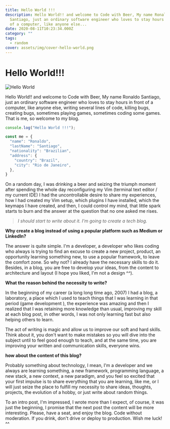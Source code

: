 ```yaml
---
title: Hello World !!!
description: Hello World!! and welcome to Code with Beer, My name Ronaldo
  Santiago, just an ordinary software engineer who loves to stay hours in front
  of a computer, like anyone else...
date: 2020-08-11T10:23:34.000Z
category: ""
tags:
  - random
cover: assets/img/cover-hello-world.png
---
```

# Hello World!!!

![Hello World](assets/img/cover-hello-world.png)

Hello World!! and welcome to Code with Beer, My name Ronaldo Santiago, just an ordinary software engineer who loves to stay hours in front of a computer, like anyone else, writing several lines of code, killing bugs, creating bugs, sometimes playing games, sometimes coding some games. That is me, so welcome to my blog.

```javascript
console.log("Hello World !!!");

const me = {
  "name": "Ronaldo",
  "lastName": "Santiago",
  "nationality": "Brazilian",
  "address": {
    "country": "Brazil",
    "city": "Rio de Janeiro",
  },
}
```

On a random day, I was drinking a beer and seizing the triumph moment after spending the whole day reconfiguring my Vim (terminal text editor / my current IDE) I had the uncontrollable desire to share my experiences, how I had created my Vim setup, which plugins I have installed, which the keymaps I have created, and then, I could control my mind, that little spark starts to burn and the answer at the question that no one asked me rises.

> *I should start to write about it. I'm going to create a tech blog.*

**Why create a blog instead of using a popular platform such as Medium or LinkedIn?**

The answer is quite simple. I'm a developer, a developer who likes coding who always is trying to find an excuse to create a new project, product, an opportunity learning something new,  to use a popular framework, to leave the comfort zone. So why not? I already have the necessary skills to do it. Besides, in a blog, you are free to develop your ideas, from the content to architecture and layout (I hope you liked, I'm not a design ^^).

**What the reason behind the necessity to write?**

In the beginning of my career (a long long time ago, 2007) I had a blog, a laboratory, a place which I used to teach things that I was learning in that period (game development ), the experience was amazing and then I realized that I was retaining more knowledge than usual, improving my skill at each blog post, in other words, I was not only learning fast but also helping others to learn.

The act of writing is magic and allow us to improve our soft and hard skills. Think about it, you don't want to make mistakes so you will dive into the subject until to feel good enough to teach, and at the same time, you are improving your written and communication skills, everyone wins.

**how about the content of this blog?**

Probably something about technology, I mean, I'm a developer and we always are learning something, a new framework, programming language, a new stack, a new context, a new paradigm, and you feel so excited that your first impulse is to share everything that you are learning, like me, or I will just seize the place to fulfill my necessity to share ideas, thoughts, projects, the evolution of a hobby, or just write about random things.

To an intro post, I'm impressed, I wrote more than I expect, of course, it was just the beginning, I promise that the next post the content will be more interesting. Please, have a seat, and enjoy the blog. Code without moderation. If you drink, don't drive or deploy to production. Wish me luck! ^^